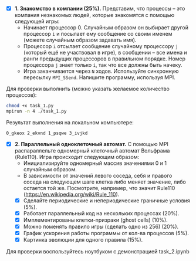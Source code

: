 - [X] **1. Знакомство в компании (25%).** Представим, что процессы – это компания незнакомых людей, которые знакомятся с помощью следующей игры:
    - Начинает процессор 0. Случайным образом он выбирает другой процессор `i` и посылает ему сообщение со своим именем (можете случайным образом задавать имя).
    - Процессор `i` отсылает сообщение случайному процессору `j` (который ещё не участвовал в игре), в сообщении – все имена и ранги предыдущих процессоров в правильном порядке. Номер процессора `j` знает только `i`, так что все должны быть начеку.
    - Игра заканчивается через `N` ходов.
    Используйте синхронную пересылку `MPI_SSend`. Напишите программу, используя MPI.

Для проверки выполнить (можно указать желаемое количество процессов):
```bash
chmod +x task_1.py
mpirun -n 4 ./task_1.py
```
Результат выполнения на локальном компьютере:
```
0_gkeox 2_ekvnd 1_psqwe 3_ivjkd
```
- [X] **2. Параллельный одноклеточный автомат.** С помощью MPI распараллельте одномерный клеточный автомат Вольфрама (Rule110). Игра происходит следующим образом:
    - Инициализируйте одномерный массив значениями 0 и 1 случайным образом.
    - В зависимости от значений левого соседа, себя и правого соседа на следующем шаге клетка либо меняет значение, либо остается той же. Посмотрите, например, что значит Rule110 (https://en.wikipedia.org/wiki/Rule_110).
    - [X] Сделайте периодические и непериодические граничные условия (5%).
    - [X] Работает параллельный код на нескольких процессах (20%).
    - [X] Имплементированы клетки-призраки (ghost cells) (10%).
    - [X] Можно поменять правило игры (сделать одно из 256) (20%).
    - [X] График ускорения работы программы от кол-ва процессов (5%).
    - [X] Картинка эволюции для одного правила (15%).

Для проверки воспользуйтесь ноутбуком с демонстрацией task_2.ipynb
